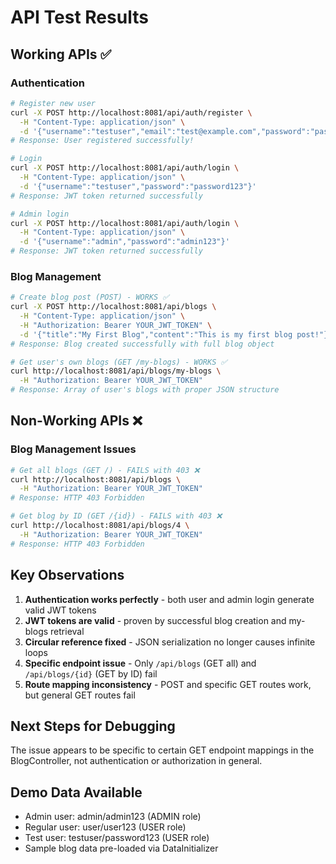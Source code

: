 # API Test Results

## Working APIs ✅

### Authentication
```bash
# Register new user
curl -X POST http://localhost:8081/api/auth/register \
  -H "Content-Type: application/json" \
  -d '{"username":"testuser","email":"test@example.com","password":"password123"}'
# Response: User registered successfully!

# Login 
curl -X POST http://localhost:8081/api/auth/login \
  -H "Content-Type: application/json" \
  -d '{"username":"testuser","password":"password123"}'
# Response: JWT token returned successfully

# Admin login
curl -X POST http://localhost:8081/api/auth/login \
  -H "Content-Type: application/json" \
  -d '{"username":"admin","password":"admin123"}'
# Response: JWT token returned successfully
```

### Blog Management
```bash
# Create blog post (POST) - WORKS ✅
curl -X POST http://localhost:8081/api/blogs \
  -H "Content-Type: application/json" \
  -H "Authorization: Bearer YOUR_JWT_TOKEN" \
  -d '{"title":"My First Blog","content":"This is my first blog post!"}'
# Response: Blog created successfully with full blog object

# Get user's own blogs (GET /my-blogs) - WORKS ✅
curl http://localhost:8081/api/blogs/my-blogs \
  -H "Authorization: Bearer YOUR_JWT_TOKEN"
# Response: Array of user's blogs with proper JSON structure
```

## Non-Working APIs ❌

### Blog Management Issues
```bash
# Get all blogs (GET /) - FAILS with 403 ❌
curl http://localhost:8081/api/blogs \
  -H "Authorization: Bearer YOUR_JWT_TOKEN"
# Response: HTTP 403 Forbidden

# Get blog by ID (GET /{id}) - FAILS with 403 ❌
curl http://localhost:8081/api/blogs/4 \
  -H "Authorization: Bearer YOUR_JWT_TOKEN"  
# Response: HTTP 403 Forbidden
```

## Key Observations

1. **Authentication works perfectly** - both user and admin login generate valid JWT tokens
2. **JWT tokens are valid** - proven by successful blog creation and my-blogs retrieval  
3. **Circular reference fixed** - JSON serialization no longer causes infinite loops
4. **Specific endpoint issue** - Only `/api/blogs` (GET all) and `/api/blogs/{id}` (GET by ID) fail
5. **Route mapping inconsistency** - POST and specific GET routes work, but general GET routes fail

## Next Steps for Debugging

The issue appears to be specific to certain GET endpoint mappings in the BlogController, not authentication or authorization in general.

## Demo Data Available

- Admin user: admin/admin123 (ADMIN role)
- Regular user: user/user123 (USER role) 
- Test user: testuser/password123 (USER role)
- Sample blog data pre-loaded via DataInitializer